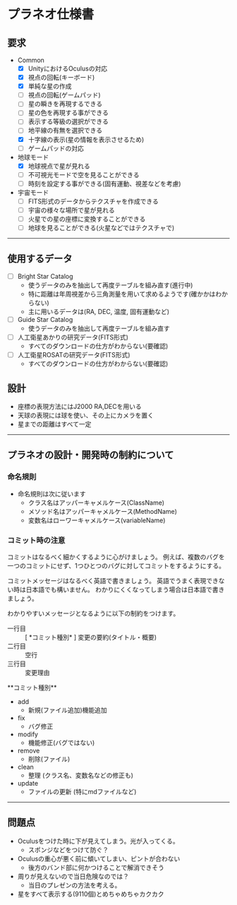# プラネオ仕様書

## 要求

- Common
	- [x] UnityにおけるOculusの対応
	- [x] 視点の回転(キーボード)
	- [x] 単純な星の作成
	- [ ] 視点の回転(ゲームパッド)
	- [ ] 星の瞬きを再現するできる
	- [ ] 星の色を再現する事ができる
	- [ ] 表示する等級の選択ができる
	- [ ] 地平線の有無を選択できる
	- [x] 十字線の表示(星の情報を表示させるため)
	- [ ] ゲームパッドの対応

- 地球モード
	- [x] 地球視点で星が見れる
	- [ ] 不可視光モードで空を見ることができる
	- [ ] 時刻を設定する事ができる(固有運動、視差などを考慮)

- 宇宙モード
  - [ ] FITS形式のデータからテクスチャを作成できる
  - [ ] 宇宙の様々な場所で星が見れる
  - [ ] 火星での星の座標に変換することができる
  - [ ] 地球を見ることができる(火星などではテクスチャで)

---

## 使用するデータ

- [ ] Bright Star Catalog
	- 使うデータのみを抽出して再度テーブルを組み直す(進行中)
	- 特に距離は年周視差から三角測量を用いて求めるようです(確かかはわからない)
	- 主に用いるデータは(RA, DEC, 温度, 固有運動など)
- [ ] Guide Star Catalog
	- 使うデータのみを抽出して再度テーブルを組み直す
- [ ] 人工衛星あかりの研究データ(FITS形式)
	- すべてのダウンロードの仕方がわからない(要確認)
- [ ] 人工衛星ROSATの研究データ(FITS形式)
	- すべてのダウンロードの仕方がわからない(要確認)


## 設計

- 座標の表現方法にはJ2000 RA,DECを用いる
- 天球の表現には球を使い、その上にカメラを置く
- 星までの距離はすべて一定


---

## プラネオの設計・開発時の制約について

### 命名規則

- 命名規則は次に従います
	- クラス名はアッパーキャメルケース(ClassName)
	- メソッド名はアッパーキャメルケース(MethodName)
	- 変数名はローワーキャメルケース(variableName)

### コミット時の注意

コミットはなるべく細かくするように心がけましょう。
例えば、複数のバグを一つのコミットにせず、1つひとつのバグに対してコミットをするようにする。

コミットメッセージはなるべく英語で書きましょう。
英語でうまく表現できない時は日本語でも構いません。
わかりにくくなってしまう場合は日本語で書きましょう。

わかりやすいメッセージとなるように以下の制約をつけます。
<dl>
	<dt>一行目</dt>
	<dd>[ *コミット種別* ] 変更の要約(タイトル・概要)</dd>
	<dt>二行目</dt>
	<dd>空行</dd>
	<dt>三行目</dt>
	<dd>変更理由</dd>
</dl>
**コミット種別**

- add
	- 新規(ファイル追加)機能追加
- fix
	- バグ修正
- modify
	- 機能修正(バグではない)
- remove
	- 削除(ファイル)
- clean
	- 整理 (クラス名、変数名などの修正も)
- update
	- ファイルの更新 (特にmdファイルなど)


---

## 問題点

- Oculusをつけた時に下が見えてしまう。光が入ってくる。
	- スポンジなどをつけて防ぐ？
- Oculusの重心が悪く前に傾いてしまい、ピントが合わない
	- 後方のバンド部に何かつけることで解消できそう
- 周りが見えないので当日危険なのでは？
	- 当日のプレゼンの方法を考える。
- 星をすべて表示する(9110個)とめちゃめちゃカクカク

